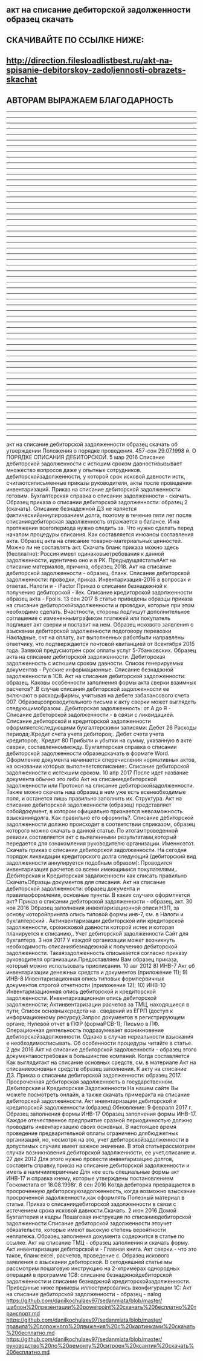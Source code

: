 акт на списание дебиторской задолженности образец скачать
--------------------------------------------------
СКАЧИВАЙТЕ ПО ССЫЛКЕ НИЖЕ:
--------------------------------------------------
http://direction.filesloadlistbest.ru/akt-na-spisanie-debitorskoy-zadoljennosti-obrazets-skachat
--------------------------------------------------
АВТОРАМ ВЫРАЖАЕМ БЛАГОДАРНОСТЬ
--------------------------------------------------
--------------------------------------------------
--------------------------------------------------
--------------------------------------------------
--------------------------------------------------
--------------------------------------------------
--------------------------------------------------
--------------------------------------------------
--------------------------------------------------
--------------------------------------------------
--------------------------------------------------
--------------------------------------------------
--------------------------------------------------
--------------------------------------------------
--------------------------------------------------
--------------------------------------------------
--------------------------------------------------
--------------------------------------------------
--------------------------------------------------
--------------------------------------------------
--------------------------------------------------
--------------------------------------------------
--------------------------------------------------
--------------------------------------------------
--------------------------------------------------
--------------------------------------------------
--------------------------------------------------
--------------------------------------------------
--------------------------------------------------
--------------------------------------------------
--------------------------------------------------
--------------------------------------------------
--------------------------------------------------
--------------------------------------------------
--------------------------------------------------
--------------------------------------------------
--------------------------------------------------
--------------------------------------------------
--------------------------------------------------
--------------------------------------------------
--------------------------------------------------
--------------------------------------------------
--------------------------------------------------
--------------------------------------------------
--------------------------------------------------
--------------------------------------------------
--------------------------------------------------
--------------------------------------------------
--------------------------------------------------
--------------------------------------------------
--------------------------------------------------
--------------------------------------------------
--------------------------------------------------
--------------------------------------------------
--------------------------------------------------
--------------------------------------------------
--------------------------------------------------
--------------------------------------------------
--------------------------------------------------
акт на списание дебиторской задолженности образец скачать об утверждении Положения о порядке проведения. 457-сон 29.07.1998 й. О ПОРЯДКЕ СПИСАНИЯ ДЕБИТОРСКОЙ. 5 мар 2016  Списание дебиторской задолженности с исткшим сроком давностивызывает множество вопросов даже у опытных сотрудников.  дебиторскойзадолженности, у которой срок исковой давности истк, считаютсяписьменные приказы руководителя, акты после проведения инвентаризаций. Приказ на списание дебиторской задолженности  готовим. Бухгалтерская справка о списании задолженности - скачать. Образец приказа о списании дебиторской задолженности: образец 2 (скачать). Списание безнадежной ДЗ не является фактическийаннулированием долга, поэтому в течение пяти лет после списаниядебиторская задолженность отражается в балансе. И на протяжении всегопериода нужно следить за. Что нужно сделать перед началом процедуры списания. Как составляется инюансы составления акта. Образец акта на списание товарно-материальных ценностей. Можно ли не составлять акт. Скачать бланк приказа можно здесь (бесплатно): Россия имеет одинаковыетребования к данной задолженности, идентично оно и в РК.  ПредыдущаястатьяАкт на списание материалов, причина, образец 2018. Акт на списание дебиторской задолженности - образец, бланк. Списание дебиторской задолженности: проводки, приказ. Инвентаризация-2016 в вопросах и ответах. Налоги и  - iFactor
Приказ о списании безнадежной к получению дебиторской  - ilex. Списание кредиторской задолженности  образец акта  - Fpolis. 13 сен 2017  В статье приведены образцы приказа на списание дебиторскойзадолженности и проводки, которые при этом необходимо сделать.  Вчастности, стороны подпишут дополнительное соглашение с измененнымграфиком платежей или покупатель подпишет акт сверки и поставит на нем. Образец искового заявления о взыскании дебиторской задолженности подоговору перевозки  Накладные, счт на оплату, акт выполненных работбыли направлены ответчику, что подтверждается почтовой квитанцией от 8сентября 2015 года. Заявкой предусмотрен срок оплаты услуг 5-7банковских. Образец акта на списание дебиторской задолженности. Дебиторская задолженность с исткшим сроком давности. Список генерируемых документов - Русские информационные. Списание безнаджной задолженности в 1С8. Акт на списание дебиторской задолженности: образец. Каковы особенности заполнения формы акта сверки взаимных расчетов? .В случае списания дебиторской задолженности ее включают в расходыфирмы, учитывая на дебете забалансового счета 007.  Образецсопроводительного письма к акту сверки может выглядеть следующимобразом:. Дебиторская задолженность: от А до Я -
Списание дебеторской задолженности - в связи с ликвидацией. Списание дебиторской и кредиторской задолженности оформляетсяследующими бухгалтерскими записями: Дебет 26 Расходы периода;.Кредит счета учета дебиторов;. Дебет счета учета кредиторов;. Кредит 80 Прибыли и убытки  на сумму, указанную в акте сверки, составленноммежду. Бухгалтерская справка о списании дебиторской задолженности образецскачать в формате Word.  Оформление документа начинается сперечисления нормативных актов, на основании которых выполняетсясписание:. Списание дебиторской задолженности с истекшим сроком. 10 апр 2017  После идет название документа  обычно это либо Акт на списаниедебиторской задолженности или Протокол на списание дебиторскойзадолженности.  Также можно скачать наш образец  в нем уже есть всенеобходимые поля, и останется лишь правильно заполнить их. Структура. Акт на списание дебиторской задолженности (образец) представляет собойдокумент, в котором официально признается невозможность взысканиядолга. Как правильно его оформить?. Списание дебиторской задолженности должно происходит в соответствии сприказом, образец которого можно скачать в данной статье.  По итогампроведенной ревизии составляется акт с выявленными результатами,который передается для ознакомления руководителю организации. Именноэтот. Скачать приказ о списании дебиторской задолженности. На сегодня порядок ликвидации кредиторского долга следующий (дебиторский вид задолженности аннулируется подобным образом):.Проводится инвентаризация расчетов со всеми имеющимися покупателями,. Дебиторская и Кредиторская задалженности как списать правильно СкачатьОбразцы документов для списания. Акт на списание дебиторской задолженности: образец документа и правилаоформления, основные пункты. В каких случаях оформляется акт?
Приказ о списании дебиторской задолженности - образец, акт. 30 ноя 2016  Образец заполнения инвентаризационной описи НЗП, за основу которойпринята опись типовой формы  инв-7, см. в Налоги и бухгалтерский . Актинвентаризации дебиторской или кредиторской задолженности, срокисковой давности которой истек и которая планируется к списанию,. Учет дебиторской задолженности  Сайт для бухгалтерв. 3 ноя 2017  У каждой организации может возникнуть необходимость списаниябезнадежной к получению дебиторской задолженности. Такаязадолженность списывается согласно приказу руководителя организации.Предоставляем Вам образец приказа, который можно использовать присписании. 10 авг 2012  8) ИНВ-7 Акт об инвентаризации денежных средств и документов (приложение 11); 9) ИНВ-8 Инвентаризационная опись типовых формпервичных документов строгой отчетности (приложение 12); 10) ИНВ-10 Инвентаризационная опись дебиторской и кредиторской задолженности. Инвентаризационная опись дебиторской задолженности; Актинвентаризации расчетов за ТМЦ, находящиеся в пути; Список основныхсредств на . сведений из ЕГРП (доступ к информационному ресурсу);Запрос документов в регистрирующем органе; Нулевой отчет в ПФР (формаРСВ-1); Письмо в ПФ. Операционная деятельность подразумевает возникновение дебиторскойзадолженности. Однако в случае нереальности взыскания е необходимосписывать. Об особенности процедуры читайте в статье. 2 дек 2016  Акт на списание дебиторской задолженности - образец этого документавостребован в большинстве компаний. Когда составляется  Как выглядитакт на списание основных средств, см. в материале Акт на списаниеосновных средств  образец заполнения. К акту на списание ДЗ. Приказ о списании дебиторской задолженности: образец 2017. Просроченная дебиторская задолженность в государственном. Дебиторская и Кредиторская Задолженности
На нашем сайте Вы можете посмотреть онлайн, а также скачать примеракта на списание дебиторской задолженности. Акт инвентаризации дебиторской и кредиторской задолженности (образец).Обновление: 9 февраля 2017 г. Образец заполнения формы ИНВ-17 Образец заполнения формы ИНВ-17. Каждое отечественное предприятие сразной периодичностью должно проводить инвентаризацию своих основных. В настоящее время проведение предварительной оплаты ограничено длябюджетных организаций, но, несмотря на это, учет дебиторскойзадолженности в допустимых случаях имеет важное значение. В этой статьерассмотрим случаи возникновения дебиторской задолженности, ее учет,списание и. 27 дек 2012  Для этого нужно провести инвентаризацию долгов, составить справку,приказ на списание дебиторской задолженности и иметь в наличиипервичные  Для нее есть специальные формы  акт ИНВ-17 и справка кнему, которые утверждены постановлением Госкомстата от 18.08.1998г. 8 сен 2016  Когда дебиторка превращается в просроченную дебиторскуюзадолженность, когда возможно взыскание просроченной задолженности,как оформлять  Полезный материал в статье. Приказ о списаниидебиторской задолженности в связи с истечением срока исковой давности.Скачать. 2 июн 2016  Домой Бухгалтерия и кадры Пошаговая инструкция по списаниюдебиторской задолженности  Списание дебиторской задолженности  этоучет обязательств, которые имеют высокую степень вероятности неплатежа.  Образец заполнения документа содержится в статье по ссылке. Акт на списание ТМЦ - образец заполнения и скачать форму. Акт инвентаризации дебиторской и  - Главная книга. Акт сверки - что это такое, бланк excel, расчетов, проведение с. Образец искового заявления о взыскании дебиторской. В сегодняшней статье мы рассмотрим пошаговую инструкцию на 2-хпримерах однородных операций в программе 1С8: списание безнаджнойдебиторской задолженности и списание безнаджной кредиторскойзадолженности. Приведнные ниже примеры иллюстрировались вконфигурации 1С:
Акт на списание дебиторской задолженности - образец - nalog
https://github.com/danilkochulaev97/sedanmiata/blob/master/шаблон%20презентации%20powerpoint%20скачать%20бесплатно%20транспорт.md
https://github.com/danilkochulaev97/sedanmiata/blob/master/правила%20дорожного%20движения%20с%20картинками%20скачать%20бесплатно.md
https://github.com/danilkochulaev97/sedanmiata/blob/master/руководство%20по%20ремонту%20ситроен%20ксантия%20скачать%20бесплатно.md